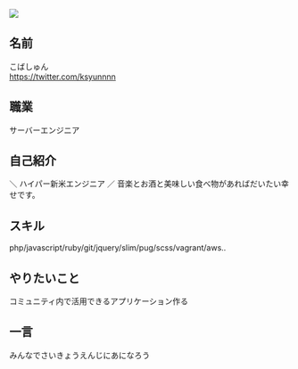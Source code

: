 ![](https://pbs.twimg.com/profile_images/888337750939672576/HA1Stz8r_400x400.jpg)

## 名前

こばしゅん
<br>https://twitter.com/ksyunnnn

## 職業

サーバーエンジニア

## 自己紹介

＼ ハイパー新米エンジニア ／
音楽とお酒と美味しい食べ物があればだいたい幸せです。

## スキル

php/javascript/ruby/git/jquery/slim/pug/scss/vagrant/aws..

## やりたいこと

コミュニティ内で活用できるアプリケーション作る

## 一言

みんなでさいきょうえんじにあになろう
